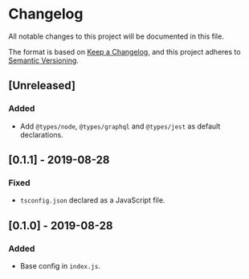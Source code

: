 # Changelog
All notable changes to this project will be documented in this file.

The format is based on [Keep a Changelog](https://keepachangelog.com/en/1.0.0/),
and this project adheres to [Semantic Versioning](https://semver.org/spec/v2.0.0.html).

## [Unreleased]
### Added
- Add `@types/node`, `@types/graphql` and `@types/jest` as default declarations.

## [0.1.1] - 2019-08-28
### Fixed
- `tsconfig.json` declared as a JavaScript file.

## [0.1.0] - 2019-08-28
### Added
- Base config in `index.js`.
